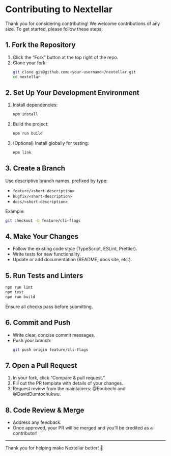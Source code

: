 # Contributing to Nextellar

Thank you for considering contributing! We welcome contributions of any size. To get started, please follow these steps:

## 1. Fork the Repository
1. Click the “Fork” button at the top right of the repo.
2. Clone your fork:
   ```bash
   git clone git@github.com:<your-username>/nextellar.git
   cd nextellar
   ```

## 2. Set Up Your Development Environment
1. Install dependencies:
   ```bash
   npm install
   ```
2. Build the project:
   ```bash
   npm run build
   ```
3. (Optional) Install globally for testing:
   ```bash
   npm link
   ```

## 3. Create a Branch
Use descriptive branch names, prefixed by type:
- `feature/<short-description>`
- `bugfix/<short-description>`
- `docs/<short-description>`

Example:
```bash
git checkout -b feature/cli-flags
```

## 4. Make Your Changes
- Follow the existing code style (TypeScript, ESLint, Prettier).
- Write tests for new functionality.
- Update or add documentation (README, docs site, etc.).

## 5. Run Tests and Linters
```bash
npm run lint
npm test
npm run build
```
Ensure all checks pass before submitting.

## 6. Commit and Push
- Write clear, concise commit messages.
- Push your branch:
  ```bash
  git push origin feature/cli-flags
  ```

## 7. Open a Pull Request
1. In your fork, click “Compare & pull request.”
2. Fill out the PR template with details of your changes.
3. Request review from the maintainers: @Ebubechi and @DavidDumtochukwu.

## 8. Code Review & Merge
- Address any feedback.
- Once approved, your PR will be merged and you’ll be credited as a contributor!

---

Thank you for helping make Nextellar better! 🎉
